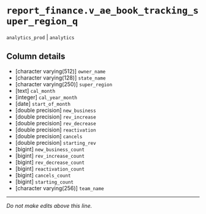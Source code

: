 # `report_finance.v_ae_book_tracking_super_region_q`
`analytics_prod` | `analytics`

## Column details
* [character varying(512)] `owner_name`
* [character varying(128)] `state_name`
* [character varying(250)] `super_region`
* [text]      `cal_month`
* [integer]   `cal_year_month`
* [date]      `start_of_month`
* [double precision] `new_business`
* [double precision] `rev_increase`
* [double precision] `rev_decrease`
* [double precision] `reactivation`
* [double precision] `cancels`
* [double precision] `starting_rev`
* [bigint]    `new_business_count`
* [bigint]    `rev_increase_count`
* [bigint]    `rev_decrease_count`
* [bigint]    `reactivation_count`
* [bigint]    `cancels_count`
* [bigint]    `starting_count`
* [character varying(256)] `team_name`

-------------------------------------------------------------------------------
*Do not make edits above this line.*
